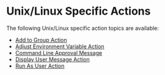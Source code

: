 [title]: # (Unix/Linux)
[tags]: # (actions,*nix)
[priority]: # (2)
# Unix/Linux Specific Actions

The following Unix/Linux specific action topics are available:

* [Add to Group Action](add-to-group.md)
* [Adjust Environment Variable Action](adj-env-var.md)
* [Command Line Approval Message](cli-approval-msg.md)
* [Display User Message Action](display-user-msg.md)
* [Run As User Action](run-as-user.md)

